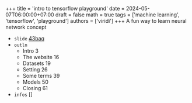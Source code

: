 +++
title = 'intro to tensorflow playground'
date = 2024-05-07T06:00:00+07:00
draft = false
math = true
tags = ['machine learning', 'tensorflow', 'playground']
authors = ['viridi']
+++
A fun way to learn neural network concept <!--more-->

+ `slide` [43baq](https://osf.io/43baq)
+ `outln`
  - Intro 3
  - The website 16
  - Datasets 19
  - Setting 26
  - Some terms 39
  - Models 50
  - Closing 61
+ `infos` []
